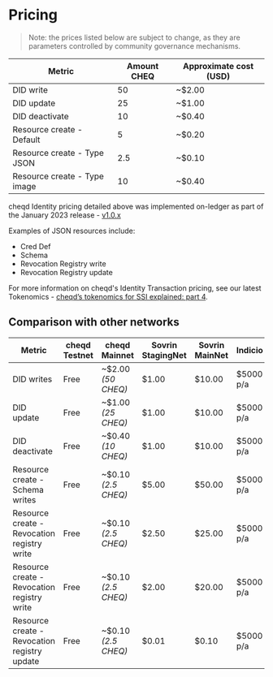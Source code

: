 # Pricing

> Note: the prices listed below are subject to change, as they are parameters controlled by community governance mechanisms.

| Metric                       | Amount CHEQ | Approximate cost (USD) |
| ---------------------------- | ----------- | ---------------------- |
| DID write                    | 50          | \~$2.00                |
| DID update                   | 25          | \~$1.00                |
| DID deactivate               | 10          | \~$0.40                |
| Resource create - Default    | 5           | \~$0.20                |
| Resource create - Type JSON  | 2.5         | \~$0.10                |
| Resource create - Type image | 10          | \~$0.40                |

cheqd Identity pricing detailed above was implemented on-ledger as part of the January 2023 release - [v1.0.x](../../products/network/upgrades/2021/v0.1.x.md)

Examples of JSON resources include:

* Cred Def
* Schema
* Revocation Registry write
* Revocation Registry update

For more information on cheqd's Identity Transaction pricing, see our latest Tokenomics - [cheqd’s tokenomics for SSI explained: part 4](https://blog.cheqd.io/cheqds-tokenomics-for-ssi-explained-part-4-3f4c6a9ea1c0).

## Comparison with other networks

| Metric                                       | cheqd Testnet | cheqd Mainnet        | Sovrin StagingNet | Sovrin MainNet | Indicio   |
| -------------------------------------------- | ------------- | -------------------- | ----------------- | -------------- | --------- |
| DID writes                                   | Free          | \~$2.00 _(50 CHEQ)_  | $1.00             | $10.00         | $5000 p/a |
| DID update                                   | Free          | \~$1.00 _(25 CHEQ)_  | $1.00             | $10.00         | $5000 p/a |
| DID deactivate                               | Free          | \~$0.40 _(10 CHEQ)_  | $1.00             | $10.00         | $5000 p/a |
| Resource create - Schema writes              | Free          | \~$0.10 _(2.5 CHEQ)_ | $5.00             | $50.00         | $5000 p/a |
| Resource create - Revocation registry write  | Free          | \~$0.10 _(2.5 CHEQ)_ | $2.50             | $25.00         | $5000 p/a |
| Resource create - Revocation registry write  | Free          | \~$0.10 _(2.5 CHEQ)_ | $2.00             | $20.00         | $5000 p/a |
| Resource create - Revocation registry update | Free          | \~$0.10 _(2.5 CHEQ)_ | $0.01             | $0.10          | $5000 p/a |
